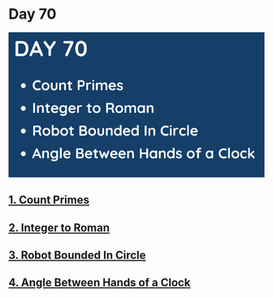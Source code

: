 # Day 70

![](../images/day70.png)

## [1. Count Primes](204.%20Count%20Primes.md)

## [2. Integer to Roman](204.%20Count%20Primes.md)

## [3. Robot Bounded In Circle](1041.%20Robot%20Bounded%20In%20Circle.md)

## [4. Angle Between Hands of a Clock](1344.%20Angle%20Between%20Hands%20of%20a%20Clock.md)